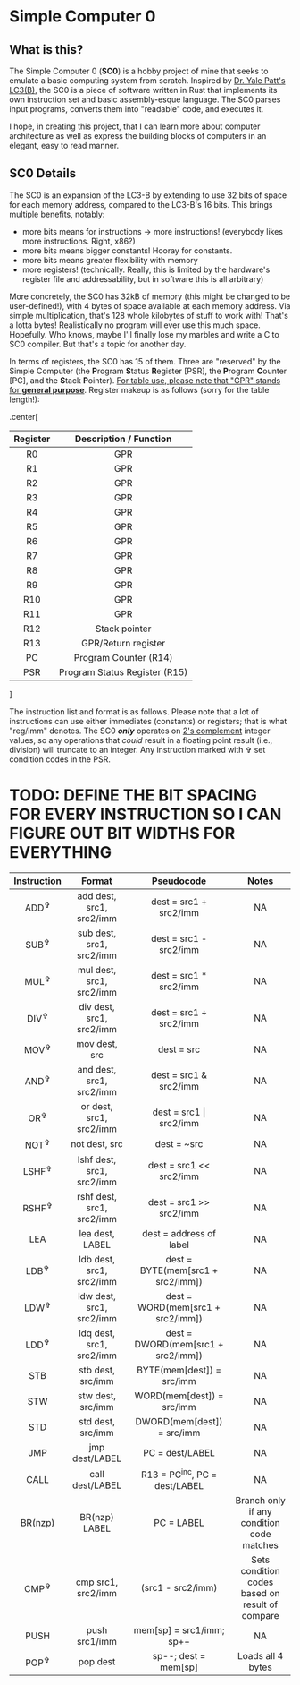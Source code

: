 # **S**imple **C**omputer 0

## What is this?

The Simple Computer 0 (**SC0**) is a hobby project of mine that seeks to emulate a basic computing system from scratch. Inspired by [Dr. Yale Patt's LC3(B)](https://users.ece.utexas.edu/~patt/), the SC0 is a piece of software written in Rust that implements its own instruction set and basic assembly-esque language. The SC0 parses input programs, converts them into "readable" code, and executes it.

I hope, in creating this project, that I can learn more about computer architecture as well as express the building blocks of computers in an elegant, easy to read manner.

## SC0 Details

The SC0 is an expansion of the LC3-B by extending to use 32 bits of space for each memory address, compared to the LC3-B's 16 bits. This brings multiple benefits, notably:

- more bits means for instructions -> more instructions! (everybody likes more instructions. Right, x86?)
- more bits means bigger constants! Hooray for constants.
- more bits means greater flexibility with memory
- more registers! (technically. Really, this is limited by the hardware's register file and addressability, but in software this is all arbitrary)

More concretely, the SC0 has 32kB of memory (this might be changed to be user-defined!), with 4 bytes of space available at each memory address. Via simple multiplication, that's 128 whole kilobytes of stuff to work with! That's a lotta bytes! Realistically no program will ever use this much space. Hopefully. Who knows, maybe I'll finally lose my marbles and write a C to SC0 compiler. But that's a topic for another day.

In terms of registers, the SC0 has 15 of them. Three are "reserved" by the Simple Computer (the **P**rogram **S**tatus **R**egister [PSR], the **P**rogram **C**ounter [PC], and the **S**tack **P**ointer). <ins>For table use, please note that "GPR" stands for **general purpose**</ins>. Register makeup is as follows (sorry for the table length!):

.center[

| Register |    Description / Function     |
| :------: | :---------------------------: |
|    R0    |              GPR              |
|    R1    |              GPR              |
|    R2    |              GPR              |
|    R3    |              GPR              |
|    R4    |              GPR              |
|    R5    |              GPR              |
|    R6    |              GPR              |
|    R7    |              GPR              |
|    R8    |              GPR              |
|    R9    |              GPR              |
|   R10    |              GPR              |
|   R11    |              GPR              |
|   R12    |         Stack pointer         |
|   R13    |      GPR/Return register      |
|    PC    |     Program Counter (R14)     |
|   PSR    | Program Status Register (R15) |

]

The instruction list and format is as follows. Please note that a lot of instructions can use either immediates (constants) or registers; that is what "reg/imm" denotes. The SC0 ***only*** operates on [2's complement](https://www.cs.cornell.edu/~tomf/notes/cps104/twoscomp.html) integer values, so any operations that *could* result in a floating point result (i.e., division) will truncate to an integer. Any instruction marked with ✞ set condition codes in the PSR.

# TODO: DEFINE THE BIT SPACING FOR EVERY INSTRUCTION SO I CAN FIGURE OUT BIT WIDTHS FOR EVERYTHING

|   Instruction    |          Format           |               Pseudocode                |                      Notes                      |
| :--------------: | :-----------------------: | :-------------------------------------: | :---------------------------------------------: |
| ADD<sup>✞</sup>  | add dest, src1, src2/imm  |         dest = src1 + src2/imm          |                       NA                        |
| SUB<sup>✞</sup>  | sub dest, src1, src2/imm  |         dest = src1 - src2/imm          |                       NA                        |
| MUL<sup>✞</sup>  | mul dest, src1, src2/imm  |         dest = src1 * src2/imm          |                       NA                        |
| DIV<sup>✞</sup>  | div dest, src1, src2/imm  |         dest = src1 ÷ src2/imm          |                       NA                        |
| MOV<sup>✞</sup>  |       mov dest, src       |               dest = src                |                       NA                        |
| AND<sup>✞</sup>  | and dest, src1, src2/imm  |         dest = src1 & src2/imm          |                       NA                        |
|  OR<sup>✞</sup>  |  or dest, src1, src2/imm  |         dest = src1 \| src2/imm         |                       NA                        |
| NOT<sup>✞</sup>  |       not dest, src       |               dest = ~src               |                       NA                        |
| LSHF<sup>✞</sup> | lshf dest, src1, src2/imm |         dest = src1 << src2/imm         |                       NA                        |
| RSHF<sup>✞</sup> | rshf dest, src1, src2/imm |         dest = src1 >> src2/imm         |                       NA                        |
|       LEA        |      lea dest, LABEL      |         dest = address of label         |                       NA                        |
| LDB<sup>✞</sup>  | ldb dest, src1, src2/imm  |    dest = BYTE(mem[src1 + src2/imm])    |                       NA                        |
| LDW<sup>✞</sup>  | ldw dest, src1, src2/imm  |    dest = WORD(mem[src1 + src2/imm])    |                       NA                        |
| LDD<sup>✞</sup>  | ldq dest, src1, src2/imm  |   dest = DWORD(mem[src1 + src2/imm])    |                       NA                        |
|       STB        |     stb dest, src/imm     |        BYTE(mem[dest]) = src/imm        |                       NA                        |
|       STW        |     stw dest, src/imm     |        WORD(mem[dest]) = src/imm        |                       NA                        |
|       STD        |     std dest, src/imm     |       DWORD(mem[dest]) = src/imm        |                       NA                        |
|       JMP        |      jmp dest/LABEL       |             PC = dest/LABEL             |                       NA                        |
|       CALL       |      call dest/LABEL      | R13 = PC<sup>inc</sup>, PC = dest/LABEL |                       NA                        |
|     BR(nzp)      |       BR(nzp) LABEL       |               PC = LABEL                |    Branch only if any condition code matches    |
| CMP<sup>✞</sup>  |    cmp src1, src2/imm     |            (src1 - src2/imm)            | Sets condition codes based on result of compare |
|       PUSH       |       push src1/imm       |        mem[sp] = src1/imm; sp++         |                       NA                        |
| POP<sup>✞</sup>  |         pop dest          |          sp--; dest = mem[sp]           |                Loads all 4 bytes                |
